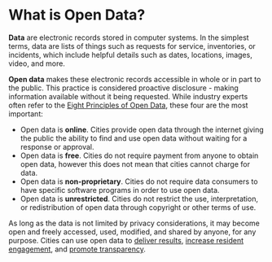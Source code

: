 # What is Open Data?

**Data** are electronic records stored in computer systems. In the simplest terms, data are lists of things such as requests for service, inventories, or incidents, which include helpful details such as dates, locations, images, video, and more.

**Open data** makes these electronic records accessible in whole or in part to the public. This practice is considered proactive disclosure - making information available without it being requested. While industry experts often refer to the [Eight Principles of Open Data](http://opengovdata.org/), these four are the most important:
* Open data is **online**. Cities provide open data through the internet giving the public the ability to find and use open data without waiting for a response or approval.
* Open data is **free**. Cities do not require payment from anyone to obtain open data, however this does not mean that cities cannot charge for data.
* Open data is **non-proprietary**. Cities do not require data consumers to have specific software programs in order to use open data. 
* Open data is **unrestricted**. Cities do not restrict the use, interpretation, or redistribution of open data through copyright or other terms of use.

As long as the data is not limited by privacy considerations, it may become open and freely accessed, used, modified, and shared by anyone, for any purpose. Cities can use open data to [deliver results](http://abqprogressreport.sks.com/home.htm), [increase resident engagement](http://www.codeforamerica.org/apps/), and [promote transparency](http://housing.datasf.org). 
